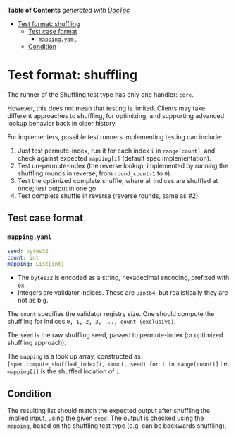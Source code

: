 <!-- START doctoc generated TOC please keep comment here to allow auto update -->
<!-- DON'T EDIT THIS SECTION, INSTEAD RE-RUN doctoc TO UPDATE -->
**Table of Contents**  *generated with [DocToc](https://github.com/thlorenz/doctoc)*

- [Test format: shuffling](#test-format-shuffling)
  - [Test case format](#test-case-format)
    - [`mapping.yaml`](#mappingyaml)
  - [Condition](#condition)

<!-- END doctoc generated TOC please keep comment here to allow auto update -->

# Test format: shuffling

The runner of the Shuffling test type has only one handler: `core`.

However, this does not mean that testing is limited.
Clients may take different approaches to shuffling, for optimizing,
 and supporting advanced lookup behavior back in older history.

For implementers, possible test runners implementing testing can include:
1) Just test permute-index, run it for each index `i` in `range(count)`, and check against expected `mapping[i]` (default spec implementation).
2) Test un-permute-index (the reverse lookup; implemented by running the shuffling rounds in reverse, from `round_count-1` to `0`).
3) Test the optimized complete shuffle, where all indices are shuffled at once; test output in one go.
4) Test complete shuffle in reverse (reverse rounds, same as #2).

## Test case format

### `mapping.yaml`

```yaml
seed: bytes32
count: int
mapping: List[int]
```

- The `bytes32` is encoded as a string, hexadecimal encoding, prefixed with `0x`.
- Integers are validator indices. These are `uint64`, but realistically they are not as big.

The `count` specifies the validator registry size. One should compute the shuffling for indices `0, 1, 2, 3, ..., count (exclusive)`.

The `seed` is the raw shuffling seed, passed to permute-index (or optimized shuffling approach).

The `mapping` is a look up array, constructed as `[spec.compute_shuffled_index(i, count, seed) for i in range(count)]`
I.e. `mapping[i]` is the shuffled location of `i`.

## Condition

The resulting list should match the expected output after shuffling the implied input, using the given `seed`.
The output is checked using the `mapping`, based on the shuffling test type (e.g. can be backwards shuffling). 

